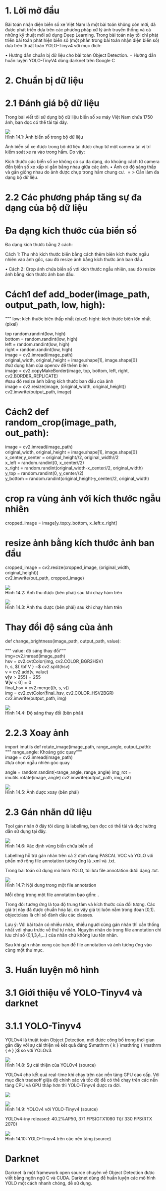 

# 1. Lời mở đầu

Bài toán nhận diện biển số xe Việt Nam là một bài toán không còn mới, đã được phát triển dựa trên các phương pháp xử lý ảnh truyền thống và cả những kỹ thuật mới sử dụng Deep Learning. Trong bài toán này tôi chỉ phát triển bài toán phát hiện biển số (một phần trong bài toán nhận diện biển số) dựa trên thuật toán YOLO-Tinyv4 với mục đích:

• Hướng dẫn chuẩn bị dữ liệu cho bài toán Object Detection. − Hướng dẫn huấn luyện YOLO-TinyV4 dùng darknet trên Google C

# 2. Chuẩn bị dữ liệu

# 2.1 Đánh giá bộ dữ liệu

Trong bài viết tôi sử dụng bộ dữ liệu biển số xe máy Việt Nam chứa 1750 ảnh, bạn đọc có thể tải tại đây.

![](images/image1.jpg)  
Hình 14.1: Ảnh biển số trong bộ dữ liệu

Ảnh biển số xe được trong bộ dữ liệu được chụp từ một camera tại vị trí kiểm soát xe ra vào trong hầm. Do vậy:

Kích thước các biển số xe không có sự đa dạng, do khoảng cách từ camera đến biển số xe xấp xỉ gần bằng nhau giữa các ảnh. • Ảnh có độ sáng thấp và gần giống nhau do ảnh được chụp trong hầm chung cư. $= >$ Cần làm đa dạng bộ dữ liệu.

# 2.2 Các phương pháp tăng sự đa dạng của bộ dữ liệu

# Đa dạng kích thước của biển số

Đa dạng kích thước bằng 2 cách:

Cách 1: Thu nhỏ kích thước biển bằng cách thêm biên kích thước ngẫu nhiên vào ảnh gốc, sau đó resize ảnh bằng kích thước ảnh ban đầu.

• Cách 2: Crop ảnh chứa biển số với kích thước ngẫu nhiên, sau đó resize ảnh bằng kích thước ảnh ban đầu.

# Cách1 def add_boder(image_path, output_path, low, high):

""" low: kích thước biên thấp nhất (pixel) hight: kích thước biên lớn nhất (pixel)



top random.randint(low, high)   
bottom $=$ random.randint(low, high)   
left $=$ random.randint(low, high)   
right $=$ random.randint(low, high)   
image $=$ cv2.imread(image_path)   
original_width, original_height $=$ image.shape[1], image.shape[0]   
#sử dụng hàm của opencv để thêm biên   
image $=$ cv2.copyMakeBorder(image, top, bottom, left, right, cv2.BORDER_REPLICATE)   
#sau đó resize ảnh bằng kích thước ban đầu của ảnh   
image $=$ cv2.resize(image, (original_width, original_height))   
cv2.imwrite(output_path, image)   
# Cách2 def random_crop(image_path, out_path):   
image $=$ cv2.imread(image_path)   
original_width, original_height $=$ image.shape[1], image.shape[0]   
x_center,y_center $=$ original_height//2, original_width//2   
x_left $=$ random.randint(0, x_center//2)   
x_right $=$ random.randint(original_width-x_center//2, original_width)   
y_top $=$ random.randint(0, y_center//2)   
y_bottom $=$ random.randint(original_height-y_center//2, original_width)   
# crop ra vùng ảnh với kích thước ngẫu nhiên   
cropped_image $=$ image[y_top:y_bottom, x_left:x_right]   
# resize ảnh bằng kích thước ảnh ban đầu   
cropped_image $=$ cv2.resize(cropped_image, (original_width, original_height))   
cv2.imwrite(out_path, cropped_image)

![](images/image2.jpg)  
Hình 14.2: Ảnh thu được (bên phải) sau khi chạy hàm trên



![](images/image3.jpg)  
Hình 14.3: Ảnh thu được (bên phải) sau khi chạy hàm trên

# Thay đổi độ sáng của ảnh

def change_brightness(image_path, output_path, value):

""" value: độ sáng thay đổi"""   
img=cv2.imread(image_path)   
hsv $=$ cv2.cvtColor(img, cv2.COLOR_BGR2HSV)   
h, s, ${ \bf V } =$ cv2.split(hsv)   
v = cv2.add(v, value)   
$\mathbf { v } [ \mathbf { v } > 2 5 5 ] = 2 5 5$   
$\mathbf { V } [ \mathbf { v } < 0 ] = 0$   
final_hsv $=$ cv2.merge((h, s, v))   
img = cv2.cvtColor(final_hsv, cv2.COLOR_HSV2BGR)   
cv2.imwrite(output_path, img)

![](images/image4.jpg)  
Hình 14.4: Độ sáng thay đổi (bên phải)

# 2.2.3 Xoay ảnh

import imutils def rotate_image(image_path, range_angle, output_path):   
""" range_angle: Khoảng góc quay"""   
image $=$ cv2.imread(image_path)   
#lựa chọn ngẫu nhiên góc quay



angle = random.randint(-range_angle, range_angle) img_rot $=$ imutils.rotate(image, angle) cv2.imwrite(output_path, img_rot)

![](images/image5.jpg)  
Hình 14.5: Ảnh được xoay (bên phải)

# 2.3 Gán nhãn dữ liệu

Tool gán nhãn ở đây tôi dùng là labelImg, bạn đọc có thể tải và đọc hướng dẫn sử dụng tại đây.

![](images/image6.jpg)  
Hình 14.6: Xác định vùng biển chứa biển số

LabelImg hỗ trợ gán nhãn trên cả 2 định dạng PASCAL VOC và YOLO với phần mở rộng file annotation tương ứng là .xml và .txt.

Trong bài toán sử dụng mô hình YOLO, tôi lưu file annotation dưới dạng .txt.

![](images/image7.jpg)  
Hình 14.7: Nội dung trong một file annotation

Mỗi dòng trong một file annotation bao gồm: <object-class> <x> <y> <width> <height>.

Trong đó: <x> <y> <width> <height> tương ứng là tọa độ trung tâm và kích thước của đối tượng. Các giá trị này đã được chuẩn hóa lại, do vậy giá trị luôn nằm trong đoạn [0,1]. objectclass là chỉ số đánh dấu các classes.

Lưu ý: Với bài toán có nhiều nhãn, nhiều người cùng gán nhãn thì cần thống nhất với nhau trước về thứ tự nhãn. Nguyên nhân do trong file annotation chỉ lưu chỉ số (0,1,3,4,...) của nhãn chứ không lưu tên nhãn.

Sau khi gán nhãn xong các bạn để file annotation và ảnh tương ứng vào cùng một thư mục.

# 3. Huấn luyện mô hình

# 3.1 Giới thiệu về YOLO-Tinyv4 và darknet

# 3.1.1 YOLO-Tinyv4

YOLOv4 là thuật toán Object Detection, mới được công bố trong thời gian gần đây với sự cải thiện về kết quả đáng $\mathrm { k } \mathring { \mathrm { e } }$ so với YOLOv3.

![](images/image8.jpg)  
Hình 14.8: Sự cải thiện của YOLOv4 (source)

YOLOv4 cho kết quả real-time khi chạy trên các nền tảng GPU cao cấp. Với mục đích tradeoff giữa độ chính xác và tốc độ để có thể chạy trên các nền tảng CPU và GPU thấp hơn thì YOLO-Tinyv4 được ra đời.

![](images/image9.jpg)

![](images/image10.jpg)  
Hình 14.9: YOLOv4 với YOLO-Tinyv4 (source)

YOLOv4-iny released: 40.2%AP50, 371 FPS(GTX1080 Ti)/ 330 FPS(RTX 2070)

![](images/image11.jpg)  
Hình 14.10: YOLO-Tinyv4 trên các nền tảng (source)

# Darknet

Darknet là một framework open source chuyên về Object Detection được viết bằng ngôn ngữ C và CUDA. Darknet dùng để huấn luyện các mô hình YOLO một cách nhanh chóng, dễ sử dụng.